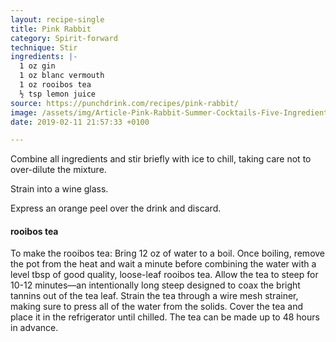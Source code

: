 ```yaml
---
layout: recipe-single
title: Pink Rabbit
category: Spirit-forward
technique: Stir
ingredients: |-
  1 oz gin
  1 oz blanc vermouth
  1 oz rooibos tea
  ½ tsp lemon juice
source: https://punchdrink.com/recipes/pink-rabbit/
image: /assets/img/Article-Pink-Rabbit-Summer-Cocktails-Five-Ingredient-Easy-Drink-Recipes.jpg
date: 2019-02-11 21:57:33 +0100

---
```

Combine all ingredients and stir briefly with ice to chill, taking care not to over-dilute the mixture.

Strain into a wine glass.

Express an orange peel over the drink and discard.

#### rooibos tea

To make the rooibos tea: Bring 12 oz of water to a boil. Once boiling, remove the pot from the heat and wait a minute before combining the water with a level tbsp of good quality, loose-leaf rooibos tea. Allow the tea to steep for 10-12 minutes—an intentionally long steep designed to coax the bright tannins out of the tea leaf. Strain the tea through a wire mesh strainer, making sure to press all of the water from the solids. Cover the tea and place it in the refrigerator until chilled. The tea can be made up to 48 hours in advance.